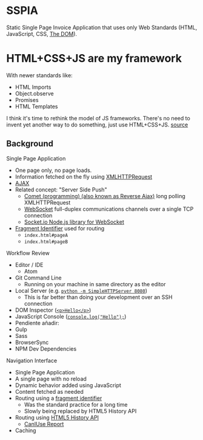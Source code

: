 # SSPIA
Static Single Page Invoice Application that uses only Web Standards (HTML, JavaScript, CSS, [The DOM](https://developer.mozilla.org/en-US/docs/Web/API/Document_Object_Model)).

# HTML+CSS+JS are my framework

With newer standards like:

- HTML Imports
- Object.observe
- Promises
- HTML Templates

I think it's time to rethink the model of JS frameworks. There's no need to invent yet another way to do something, just use HTML+CSS+JS. [source](http://bitworking.org/news/2014/05/zero_framework_manifesto)


## Background

Single Page Application

 * One page only, no page loads.
 * Information fetched on the fly using [XMLHTTPRequest](https://developer.mozilla.org/en-US/docs/Web/API/XMLHttpRequest)
 * [AJAX](http://en.wikipedia.org/wiki/Ajax_(programming))
 * Related concept: "Server Side Push"
   * [Comet (programming) (also known as Reverse Ajax)](http://en.wikipedia.org/wiki/Comet_(programming)) long polling XMLHTTPRequest
   * [WebSocket](http://en.wikipedia.org/wiki/WebSocket) full-duplex communications channels over a single TCP connection
   * [Socket.io Node.js library for WebSocket](http://socket.io/)
 * [Fragment Identifier](http://en.wikipedia.org/wiki/Fragment_identifier) used for routing
   * `index.html#pageA`
   * `index.html#pageB`

Workflow Review

 * Editor / IDE
   * Atom
 * Git Command Line
   * Running on your machine in same directory as the editor
 * Local Server (e.g. [`python -m SimpleHTTPServer 8080`](http://www.pythonforbeginners.com/modules-in-python/how-to-use-simplehttpserver/))
   * This is far better than doing your development over an SSH connection
 * DOM Inspector ([`<p>Hello</p>`](http://jsbin.com/nuduzahoga/1/edit))
 * JavaScript Console ([`console.log("Hello");`](http://jsbin.com/luxiqonefa/1/edit))
 * Pendiente añadir:
  * Gulp
  * Sass
  * BrowserSync
  * NPM Dev Dependencies


Navigation Interface

* Single Page Application
 * A single page with no reload
 * Dynamic behavior added using JavaScript
 * Content fetched as needed
 * Routing using a [fragment identifier](http://en.wikipedia.org/wiki/Fragment_identifier)
   * Was the standard practice for a long time
   * Slowly being replaced by HTML5 History API
 * Routing using [HTML5 History API](http://diveintohtml5.info/history.html)
   * [CanIUse Report](http://caniuse.com/#search=history)
 * Caching
